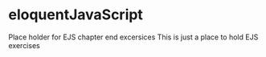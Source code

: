 # eloquentJavaScript
Place holder for EJS chapter end excersices
This is just a place to hold EJS exercises
